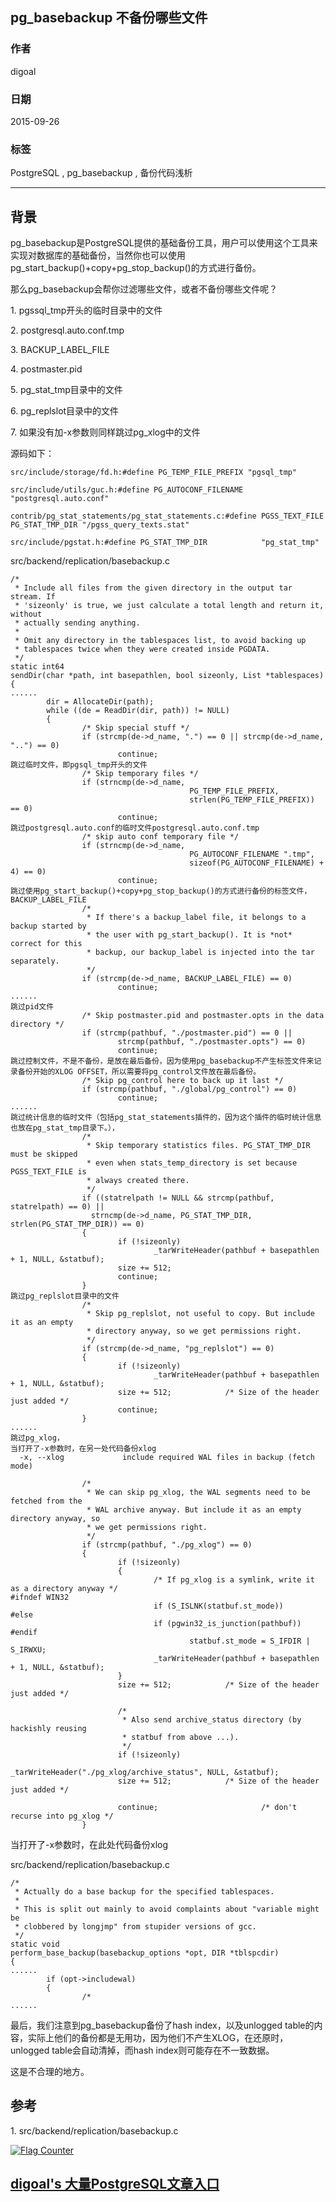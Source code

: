 ## pg_basebackup 不备份哪些文件  
                                                                                                                                           
### 作者                                                                                                                          
digoal                                                                                                                          
                                                                                                                          
### 日期                                                                                                                           
2015-09-26                                                                                                               
                                                                                                                            
### 标签                                                                                                                          
PostgreSQL , pg_basebackup , 备份代码浅析    
                                                                                                                                      
----                                                                                                                                      
                                                                                                                                       
## 背景                                                               
pg_basebackup是PostgreSQL提供的基础备份工具，用户可以使用这个工具来实现对数据库的基础备份，当然你也可以使用pg_start_backup()+copy+pg_stop_backup()的方式进行备份。  
  
那么pg_basebackup会帮你过滤哪些文件，或者不备份哪些文件呢？  
  
1\. pgssql_tmp开头的临时目录中的文件  
  
2\. postgresql.auto.conf.tmp  
  
3\. BACKUP_LABEL_FILE  
  
4\. postmaster.pid  
  
5\. pg_stat_tmp目录中的文件  
  
6\. pg_replslot目录中的文件  
  
7\. 如果没有加-x参数则同样跳过pg_xlog中的文件  
  
源码如下：  
  
```  
src/include/storage/fd.h:#define PG_TEMP_FILE_PREFIX "pgsql_tmp"  
  
src/include/utils/guc.h:#define PG_AUTOCONF_FILENAME            "postgresql.auto.conf"  
  
contrib/pg_stat_statements/pg_stat_statements.c:#define PGSS_TEXT_FILE  PG_STAT_TMP_DIR "/pgss_query_texts.stat"  
  
src/include/pgstat.h:#define PG_STAT_TMP_DIR            "pg_stat_tmp"  
```  
  
src/backend/replication/basebackup.c  
  
```  
/*  
 * Include all files from the given directory in the output tar stream. If  
 * 'sizeonly' is true, we just calculate a total length and return it, without  
 * actually sending anything.  
 *  
 * Omit any directory in the tablespaces list, to avoid backing up  
 * tablespaces twice when they were created inside PGDATA.  
 */  
static int64  
sendDir(char *path, int basepathlen, bool sizeonly, List *tablespaces)  
{  
......  
        dir = AllocateDir(path);  
        while ((de = ReadDir(dir, path)) != NULL)  
        {  
                /* Skip special stuff */  
                if (strcmp(de->d_name, ".") == 0 || strcmp(de->d_name, "..") == 0)  
                        continue;  
跳过临时文件，即pgsql_tmp开头的文件  
                /* Skip temporary files */  
                if (strncmp(de->d_name,  
                                        PG_TEMP_FILE_PREFIX,  
                                        strlen(PG_TEMP_FILE_PREFIX)) == 0)  
                        continue;  
跳过postgresql.auto.conf的临时文件postgresql.auto.conf.tmp  
                /* skip auto conf temporary file */  
                if (strncmp(de->d_name,  
                                        PG_AUTOCONF_FILENAME ".tmp",  
                                        sizeof(PG_AUTOCONF_FILENAME) + 4) == 0)  
                        continue;  
跳过使用pg_start_backup()+copy+pg_stop_backup()的方式进行备份的标签文件，BACKUP_LABEL_FILE  
                /*  
                 * If there's a backup_label file, it belongs to a backup started by  
                 * the user with pg_start_backup(). It is *not* correct for this  
                 * backup, our backup_label is injected into the tar separately.  
                 */  
                if (strcmp(de->d_name, BACKUP_LABEL_FILE) == 0)  
                        continue;  
......  
跳过pid文件  
                /* Skip postmaster.pid and postmaster.opts in the data directory */  
                if (strcmp(pathbuf, "./postmaster.pid") == 0 ||  
                        strcmp(pathbuf, "./postmaster.opts") == 0)  
                        continue;  
跳过控制文件，不是不备份，是放在最后备份，因为使用pg_basebackup不产生标签文件来记录备份开始的XLOG OFFSET，所以需要将pg_control文件放在最后备份。  
                /* Skip pg_control here to back up it last */  
                if (strcmp(pathbuf, "./global/pg_control") == 0)  
                        continue;  
......  
跳过统计信息的临时文件（包括pg_stat_statements插件的，因为这个插件的临时统计信息也放在pg_stat_tmp目录下。），  
                /*  
                 * Skip temporary statistics files. PG_STAT_TMP_DIR must be skipped  
                 * even when stats_temp_directory is set because PGSS_TEXT_FILE is  
                 * always created there.  
                 */  
                if ((statrelpath != NULL && strcmp(pathbuf, statrelpath) == 0) ||  
                  strncmp(de->d_name, PG_STAT_TMP_DIR, strlen(PG_STAT_TMP_DIR)) == 0)  
                {  
                        if (!sizeonly)  
                                _tarWriteHeader(pathbuf + basepathlen + 1, NULL, &statbuf);  
                        size += 512;  
                        continue;  
                }  
跳过pg_replslot目录中的文件  
                /*  
                 * Skip pg_replslot, not useful to copy. But include it as an empty  
                 * directory anyway, so we get permissions right.  
                 */  
                if (strcmp(de->d_name, "pg_replslot") == 0)  
                {  
                        if (!sizeonly)  
                                _tarWriteHeader(pathbuf + basepathlen + 1, NULL, &statbuf);  
                        size += 512;            /* Size of the header just added */  
                        continue;  
                }  
......  
跳过pg_xlog，  
当打开了-x参数时，在另一处代码备份xlog  
  -x, --xlog             include required WAL files in backup (fetch mode)  
  
                /*  
                 * We can skip pg_xlog, the WAL segments need to be fetched from the  
                 * WAL archive anyway. But include it as an empty directory anyway, so  
                 * we get permissions right.  
                 */  
                if (strcmp(pathbuf, "./pg_xlog") == 0)  
                {  
                        if (!sizeonly)  
                        {  
                                /* If pg_xlog is a symlink, write it as a directory anyway */  
#ifndef WIN32  
                                if (S_ISLNK(statbuf.st_mode))  
#else  
                                if (pgwin32_is_junction(pathbuf))  
#endif  
                                        statbuf.st_mode = S_IFDIR | S_IRWXU;  
                                _tarWriteHeader(pathbuf + basepathlen + 1, NULL, &statbuf);  
                        }  
                        size += 512;            /* Size of the header just added */  
  
                        /*  
                         * Also send archive_status directory (by hackishly reusing  
                         * statbuf from above ...).  
                         */  
                        if (!sizeonly)  
                                _tarWriteHeader("./pg_xlog/archive_status", NULL, &statbuf);  
                        size += 512;            /* Size of the header just added */  
  
                        continue;                       /* don't recurse into pg_xlog */  
                }  
```  
  
当打开了-x参数时，在此处代码备份xlog  
  
src/backend/replication/basebackup.c  
  
```  
/*  
 * Actually do a base backup for the specified tablespaces.  
 *  
 * This is split out mainly to avoid complaints about "variable might be  
 * clobbered by longjmp" from stupider versions of gcc.  
 */  
static void  
perform_base_backup(basebackup_options *opt, DIR *tblspcdir)  
{  
......  
        if (opt->includewal)  
        {  
                /*  
......  
```  
  
最后，我们注意到pg_basebackup备份了hash index，以及unlogged table的内容，实际上他们的备份都是无用功，因为他们不产生XLOG，在还原时，unlogged table会自动清掉，而hash index则可能存在不一致数据。  
  
这是不合理的地方。  
  
## 参考  
1\. src/backend/replication/basebackup.c  
  
<a rel="nofollow" href="http://info.flagcounter.com/h9V1"  ><img src="http://s03.flagcounter.com/count/h9V1/bg_FFFFFF/txt_000000/border_CCCCCC/columns_2/maxflags_12/viewers_0/labels_0/pageviews_0/flags_0/"  alt="Flag Counter"  border="0"  ></a>  
  
  
  
  
  
  
## [digoal's 大量PostgreSQL文章入口](https://github.com/digoal/blog/blob/master/README.md "22709685feb7cab07d30f30387f0a9ae")
  
